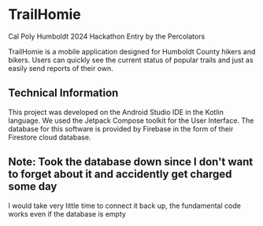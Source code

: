# TrailHomie 
Cal Poly Humboldt 2024 Hackathon Entry by the Percolators

TrailHomie is a mobile application designed for Humboldt County hikers and bikers.
Users can quickly see the current status of popular trails and just as easily send reports of their own.

## Technical Information
This project was developed on the Android Studio IDE in the Kotlin language. We used the Jetpack Compose toolkit for the User Interface.
The database for this software is provided by Firebase in the form of their Firestore cloud database.

## Note: Took the database down since I don't want to forget about it and accidently get charged some day

I would take very little time to connect it back up, the fundamental code works even if the database is empty

